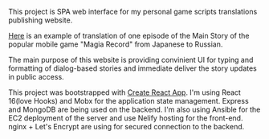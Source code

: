 This project is SPA web interface for my personal game scripts translations publishing website. 

[Here](https://magireco-story.netlify.com/c/5d748c4fe37d633881e2270c) is an example of translation of one episode of the Main Story of the popular mobile game "Magia Record" from Japanese to Russian.



The main purpose of this website is providing convinient UI for typing and formatting of dialog-based stories and immediate deliver the story updates in public access.  

This project was bootstrapped with [Create React App](https://github.com/facebook/create-react-app). I'm using React 16(love Hooks) and Mobx for the application state management. Express and MongoDB are being used on the backend. I'm also using Ansible for the EC2 deployment of the server and use Nelify hosting for the front-end. nginx + Let's Encrypt are using for secured connection to the backend.
